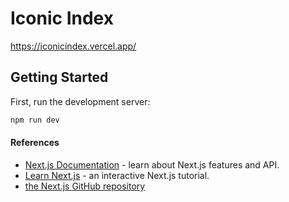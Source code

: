 # Iconic Index
https://iconicindex.vercel.app/

## Getting Started
First, run the development server:

```bash
npm run dev
```

#### References
- [Next.js Documentation](https://nextjs.org/docs) - learn about Next.js features and API.
- [Learn Next.js](https://nextjs.org/learn) - an interactive Next.js tutorial.
- [the Next.js GitHub repository](https://github.com/vercel/next.js/) 
